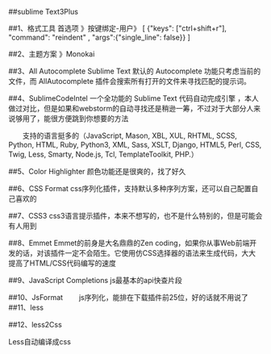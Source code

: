 ##sublime Text3Plus

##1、格式工具
首选项 》按键绑定-用户》
[
	{"keys": ["ctrl+shift+r"], "command": "reindent" , "args":{"single_line": false}}
]

##2、主题方案 》Monokai

##3、All Autocomplete
Sublime Text 默认的 Autocomplete 功能只考虑当前的文件，而 AllAutocomplete 插件会搜索所有打开的文件来寻找匹配的提示词。

##4、SublimeCodeIntel
一个全功能的 Sublime Text 代码自动完成引擎 ，本人做过对比，但是如果和webstorm的自动寻找还是稍逊一筹，不过对于大部分人来说够用了，能很方便跳到你想要的方法

　　支持的语言挺多的（JavaScript, Mason, XBL, XUL, RHTML, SCSS, Python, HTML, Ruby, Python3, XML, Sass, XSLT, Django, HTML5, Perl, CSS, Twig, Less, Smarty, Node.js, Tcl, TemplateToolkit, PHP.）

##5、Color Highlighter
颜色功能还是很爽的，找了好久

##6、CSS Format
css序列化插件，支持默认多种序列方案，还可以自己配置自己喜欢的

##7、CSS3
css3语言提示插件，本来不想写的，也不是什么特别的，但是可能会有人用到

##8、Emmet
Emmet的前身是大名鼎鼎的Zen coding，如果你从事Web前端开发的话，对该插件一定不会陌生。它使用仿CSS选择器的语法来生成代码，大大提高了HTML/CSS代码编写的速度

##9、JavaScript Completions
js最基本的api快查片段

##10、JsFormat
　　js序列化，能排在下载插件前25位，好的话就不用说了
##11、less

##12、less2Css

Less自动编译成css